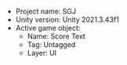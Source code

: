 <!-- UNITY CODE ASSIST INSTRUCTIONS START -->
- Project name: SGJ
- Unity version: Unity 2021.3.43f1
- Active game object:
  - Name: Score Text
  - Tag: Untagged
  - Layer: UI
<!-- UNITY CODE ASSIST INSTRUCTIONS END -->